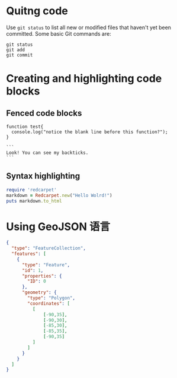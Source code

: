# Quitng code
Use `git status` to list all new or modified files that haven't yet been committed.
Some basic Git commands are:
```
git status
git add
git commit
```

# Creating and highlighting code blocks
## Fenced code blocks
```
function test{
  console.log("notice the blank line before this function?");
}
```
````
```
Look! You can see my backticks.
```
````
## Syntax highlighting
```ruby
require 'redcarpet'
markdown = Redcarpet.new("Hello Wolrd!")
puts markdown.to_html
```

# Using GeoJSON 语言
```geojson
{
  "type": "FeatureCollection",
  "features": [
    {
      "type": "Feature",
      "id": 1,
      "properties": {
        "ID": 0
      },
      "geometry": {
        "type": "Polygon",
        "coordinates": [
          [
              [-90,35],
              [-90,30],
              [-85,30],
              [-85,35],
              [-90,35]
          ]
        ]
      }
    }
  ]
}
```
